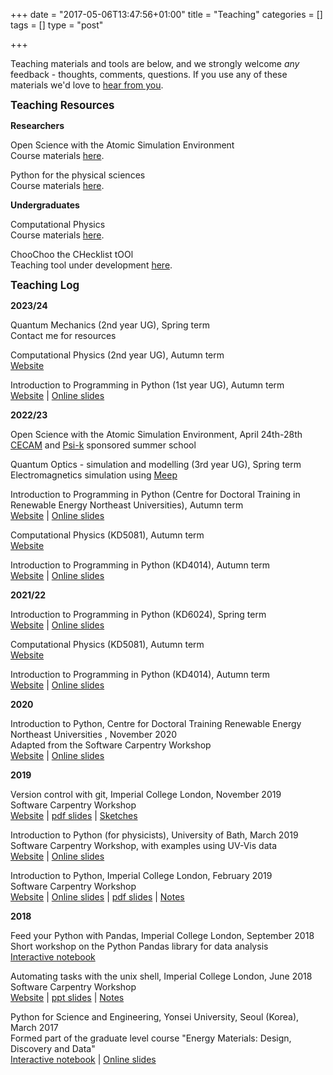 +++
date = "2017-05-06T13:47:56+01:00"
title = "Teaching"
categories = []
tags = []
type = "post"

+++

Teaching materials and tools are below, and we strongly welcome *any* feedback - thoughts, comments, questions. If you use any of these materials we'd love to [hear from you](https://lucydot.github.io/about/).

<big> <b>Teaching Resources </b></big> </br>

<b>Researchers</b>

Open Science with the Atomic Simulation Environment </br>
Course materials [here](https://ase-workshop-2023.github.io/tutorial/).

Python for the physical sciences  </br>
Course materials [here](https://github.com/lucydot/python_novice).

<b>Undergraduates</b>

Computational Physics </br>
Course materials [here](https://github.com/NU-CEM/Computational_Physics).

ChooChoo the CHecklist tOOl </br>
Teaching tool under development [here](https://github.com/lucydot/choochoo).

<big> <b>Teaching Log </b></big> </br>

<b>2023/24</b>

Quantum Mechanics (2nd year UG), Spring term </br>
Contact me for resources

Computational Physics (2nd year UG), Autumn term </br>
[Website](https://github.com/NU-CEM/Computational_Physics) 

Introduction to Programming in Python (1st year UG), Autumn term </br>
[Website](https://lucydot.github.io/python_novice/) | [Online slides](https://lucydot.github.io/slides/2022_KD4014)

<b>2022/23</b>

Open Science with the Atomic Simulation Environment, April 24th-28th </br>
[CECAM](https://www.cecam.org/) and [Psi-k](https://psi-k.net/) sponsored summer school

Quantum Optics - simulation and modelling (3rd year UG), Spring term </br>
Electromagnetics simulation using [Meep](https://meep.readthedocs.io/en/latest/)

Introduction to Programming in Python (Centre for Doctoral Training in Renewable Energy Northeast Universities), Autumn term </br>
[Website](https://lucydot.github.io/python_novice/) | [Online slides](https://lucydot.github.io/slides/2022_KD4014)

Computational Physics (KD5081), Autumn term </br>
[Website](https://github.com/NU-CEM/CompPhys) 

Introduction to Programming in Python (KD4014), Autumn term </br>
[Website](https://lucydot.github.io/python_novice/) | [Online slides](https://lucydot.github.io/slides/2022_KD4014)

<b>2021/22</b>

Introduction to Programming in Python (KD6024), Spring term </br>
[Website](https://lucydot.github.io/python_novice/) | [Online slides](https://lucydot.github.io/slides/Python_2201)

Computational Physics (KD5081), Autumn term </br>
[Website](https://github.com/NU-CEM/CompPhys) 

Introduction to Programming in Python (KD4014), Autumn term </br>
[Website](https://lucydot.github.io/python_novice/) | [Online slides](https://lucydot.github.io/slides/Python_2111)

<b>2020</b>

Introduction to Python, Centre for Doctoral Training Renewable Energy Northeast Universities , November 2020</br>
Adapted from the Software Carpentry Workshop </br>
[Website](https://lucydot.github.io/python_novice/) | [Online slides](https://lucydot.github.io/slides/Python_2011)

<b>2019</b>

Version control with git, Imperial College London, November 2019</br>
Software Carpentry Workshop </br>
[Website](https://kmichali.github.io/2019-11-14-Imperial/) | [pdf slides](https://lucydot.github.io/slides/1911_git/SWC_git_1911.pdf) | [Sketches](https://lucydot.github.io/slides/1911_git/A-board-sketches.jpg)

Introduction to Python (for physicists), University of Bath, March 2019 </br>
Software Carpentry Workshop, with examples using UV-Vis data </br>
[Website](https://lucydot.github.io/python_novice/) | [Online slides](https://lucydot.github.io/slides/Python_0319) </br>

Introduction to Python, Imperial College London, February 2019 </br>
Software Carpentry Workshop </br>
[Website](https://imperialcollegelondon.github.io/python-novice-mix/) | [Online slides](https://lucydot.github.io/slides/Python_0219) | [pdf slides](https://lucydot.github.io/slides/Python_0219/Python_0219.pdf) | [Notes](https://github.com/lucydot/slides/raw/gh-pages/Python_0219/Python_0219_notes.pdf)

<b>2018</b>

Feed your Python with Pandas, Imperial College London, September 2018</br>
Short workshop on the Python Pandas library for data analysis </br>
[Interactive notebook](https://github.com/lucydot/feed-your-python)

Automating tasks with the unix shell, Imperial College London, June 2018 </br>
Software Carpentry Workshop </br>
[Website](https://swcarpentry.github.io/shell-novice/) | [ppt slides](../teaching/Unix_clean.pptx) | [Notes](../teaching/LW_unix_teaching_plan.pdf)

Python for Science and Engineering, Yonsei University, Seoul (Korea), March 2017 </br>
Formed part of the graduate level course "Energy Materials: Design, Discovery and Data" </br>
[Interactive notebook](https://github.com/lucydot/python_notebook/blob/master/notebook.ipynb) | [Online slides](https://speakerdeck.com/lucydot/python-for-science-and-engineering)







